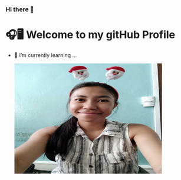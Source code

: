 ### Hi there 👋
# 🎧🖥 Welcome to my gitHub Profile 
- 🌱 I’m currently learning ...

  <img alt="Shows an illustrated sun in light mode and a moon with stars in dark mode." src="photomirana.jpg" width="400" height="300">
</picture>

<!--
**miranaadr/miranaadr** is a ✨ _special_ ✨ repository because its `README.md` (this file) appears on your GitHub profile.

Here are some ideas to get you started:

- 🔭 I’m currently working on ...
- 🌱 I’m currently learning ...
- 👯 I’m looking to collaborate on ...
- 🤔 I’m looking for help with ...
- 💬 Ask me about ...
- 📫 How to reach me: ...
- 😄 Pronouns: ...
- ⚡ Fun fact: ...
-->
